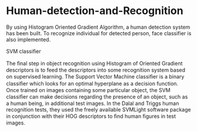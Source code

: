 # Human-detection-and-Recognition
By using Histogram Oriented Gradient Algorithm, a human detection system has been built. To recognize individual for detected person, face classifier is also implemented. 


SVM classiﬁer


The ﬁnal step in object recognition using Histogram of Oriented Gradient descriptors is to feed the descriptors into some recognition system based on supervised learning. The Support Vector Machine classiﬁer is a binary classiﬁer which looks for an optimal hyperplane as a decision function. Once trained on images containing some particular object, the SVM classiﬁer can make decisions regarding the presence of an object, such as a human being, in additional test images. In the Dalal and Triggs human recognition tests, they used the freely available SVMLight software package in conjunction with their HOG descriptors to ﬁnd human ﬁgures in test images.
